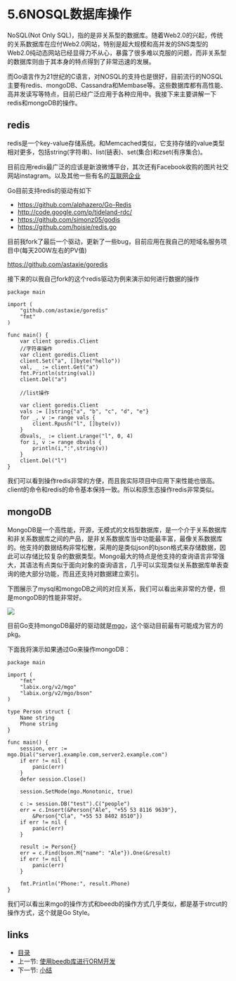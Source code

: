 # 5.6NOSQL数据库操作
NoSQL(Not Only SQL)，指的是非关系型的数据库。随着Web2.0的兴起，传统的关系数据库在应付Web2.0网站，特别是超大规模和高并发的SNS类型的Web2.0纯动态网站已经显得力不从心，暴露了很多难以克服的问题，而非关系型的数据库则由于其本身的特点得到了非常迅速的发展。

而Go语言作为21世纪的C语言，对NOSQL的支持也是很好，目前流行的NOSQL主要有redis、mongoDB、Cassandra和Membase等。这些数据库都有高性能、高并发读写等特点，目前已经广泛应用于各种应用中。我接下来主要讲解一下redis和mongoDB的操作。

## redis
redis是一个key-value存储系统。和Memcached类似，它支持存储的value类型相对更多，包括string(字符串)、list(链表)、set(集合)和zset(有序集合)。

目前应用redis最广泛的应该是新浪微博平台，其次还有Facebook收购的图片社交网站instagram。以及其他一些有名的[互联网企业](http://redis.io/topics/whos-using-redis)

Go目前支持redis的驱动有如下
- https://github.com/alphazero/Go-Redis
- http://code.google.com/p/tideland-rdc/
- https://github.com/simonz05/godis
- https://github.com/hoisie/redis.go

目前我fork了最后一个驱动，更新了一些bug，目前应用在我自己的短域名服务项目中(每天200W左右的PV值)

https://github.com/astaxie/goredis

接下来的以我自己fork的这个redis驱动为例来演示如何进行数据的操作

	package main

	import (
		"github.com/astaxie/goredis"
		"fmt"
	)

	func main() {
		var client goredis.Client
		//字符串操作
		var client goredis.Client
		client.Set("a", []byte("hello"))
		val, _ := client.Get("a")
		fmt.Println(string(val))
		client.Del("a")

		//list操作

		var client goredis.Client
		vals := []string{"a", "b", "c", "d", "e"}
		for _, v := range vals {
			client.Rpush("l", []byte(v))
		}
		dbvals,_ := client.Lrange("l", 0, 4)
		for i, v := range dbvals {
			println(i,":",string(v))
		}
		client.Del("l")
	}

我们可以看到操作redis非常的方便，而且我实际项目中应用下来性能也很高。client的命令和redis的命令基本保持一致。所以和原生态操作redis非常类似。

## mongoDB

MongoDB是一个高性能，开源，无模式的文档型数据库，是一个介于关系数据库和非关系数据库之间的产品，是非关系数据库当中功能最丰富，最像关系数据库的。他支持的数据结构非常松散，采用的是类似json的bjson格式来存储数据，因此可以存储比较复杂的数据类型。Mongo最大的特点是他支持的查询语言非常强大，其语法有点类似于面向对象的查询语言，几乎可以实现类似关系数据库单表查询的绝大部分功能，而且还支持对数据建立索引。

下图展示了mysql和mongoDB之间的对应关系，我们可以看出来非常的方便，但是mongoDB的性能非常好。

![](images/5.6.mongodb.png?raw=true)

目前Go支持mongoDB最好的驱动就是[mgo](http://labix.org/mgo)，这个驱动目前最有可能成为官方的pkg。

下面我将演示如果通过Go来操作mongoDB：

	package main

	import (
		"fmt"
		"labix.org/v2/mgo"
		"labix.org/v2/mgo/bson"
	)

	type Person struct {
		Name string
		Phone string
	}

	func main() {
		session, err := mgo.Dial("server1.example.com,server2.example.com")
		if err != nil {
			panic(err)
		}
		defer session.Close()

		session.SetMode(mgo.Monotonic, true)

		c := session.DB("test").C("people")
		err = c.Insert(&Person{"Ale", "+55 53 8116 9639"},
			&Person{"Cla", "+55 53 8402 8510"})
		if err != nil {
			panic(err)
		}

		result := Person{}
		err = c.Find(bson.M{"name": "Ale"}).One(&result)
		if err != nil {
			panic(err)
		}

		fmt.Println("Phone:", result.Phone)
	}

我们可以看出来mgo的操作方式和beedb的操作方式几乎类似，都是基于strcut的操作方式，这个就是Go Style。



## links
   * [目录](<preface.md>)
   * 上一节: [使用beedb库进行ORM开发](<5.5.md>)
   * 下一节: [小结](<5.7.md>)
